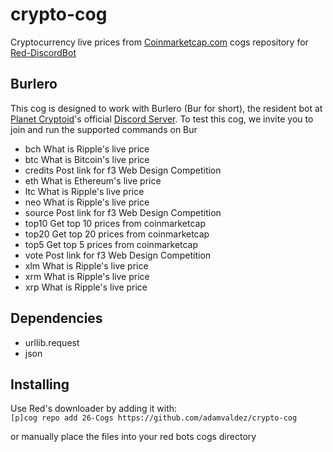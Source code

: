 # crypto-cog
Cryptocurrency live prices from [Coinmarketcap.com](https://www.coinmarketcap.com) cogs repository for [Red-DiscordBot](https://github.com/Twentysix26/Red-DiscordBot)

## Burlero
This cog is designed to work with Burlero (Bur for short), the resident bot at [Planet Cryptoid](https://www.planetcryptoid.tech)'s official [Discord Server](https://discordapp.com/invite/uvfNm2d). To test this cog, we invite you to join and run the supported commands on Bur

- bch         What is Ripple's live price
- btc         What is Bitcoin's live price
- credits     Post link for f3 Web Design Competition
- eth         What is Ethereum's live price
- ltc         What is Ripple's live price
- neo         What is Ripple's live price
- source      Post link for f3 Web Design Competition
- top10       Get top 10 prices from coinmarketcap
- top20       Get top 20 prices from coinmarketcap
- top5        Get top 5 prices from coinmarketcap
- vote        Post link for f3 Web Design Competition
- xlm         What is Ripple's live price
- xrm         What is Ripple's live price
- xrp         What is Ripple's live price

## Dependencies
- urllib.request
- json

## Installing
Use Red's downloader by adding it with:  
`[p]cog repo add 26-Cogs https://github.com/adamvaldez/crypto-cog`

or manually place the files into your red bots cogs directory

